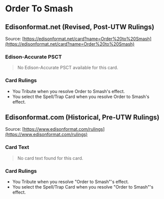 # Order To Smash

## Edisonformat.net (Revised, Post-UTW Rulings)

Source: [https://edisonformat.net/card?name=Order%20to%20Smash](https://edisonformat.net/card?name=Order%20to%20Smash)

### Edison-Accurate PSCT

> No Edison-Accurate PSCT available for this card.

### Card Rulings

*   You Tribute when you resolve Order to Smash's effect.
*   You select the Spell/Trap Card when you resolve Order to Smash's effect.


## Edisonformat.com (Historical, Pre-UTW Rulings)

Source: [https://www.edisonformat.com/rulings](https://www.edisonformat.com/rulings)

### Card Text

> No card text found for this card.

### Card Rulings

*   You Tribute when you resolve "Order to Smash"'s effect.
*   You select the Spell/Trap Card when you resolve "Order to Smash"'s effect.


